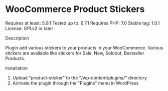# WooCommerce Product Stickers

Requires at least: 5.9.1
Tested up to: 6.7.1
Requires PHP: 7.0
Stable tag: 1.0.1
License: GPLv2 or later

Description

Plugin add various stickers to your products in your WooCommerce. Various stickers are available like stickers for Sale, New, Soldout, Bestseller Products.

Installation

1. Upload "product-sticker" to the "/wp-content/plugins/" directory
2. Activate the plugin through the "Plugins" menu in WordPress
